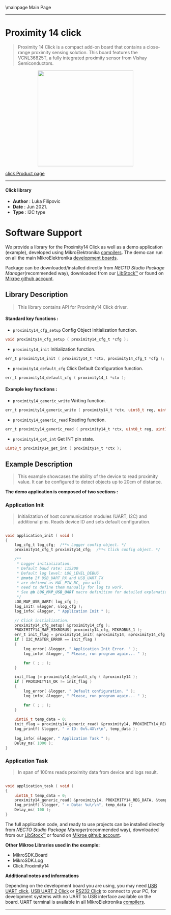 \mainpage Main Page

---
# Proximity 14 click

> Proximity 14 Click is a compact add-on board that contains a close-range proximity sensing solution. This board features the VCNL36825T, a fully integrated proximity sensor from Vishay Semiconductors.

<p align="center">
  <img src="https://download.mikroe.com/images/click_for_ide/proximity_14_click.png" height=300px>
</p>

[click Product page](https://www.mikroe.com/proximity-14-click)

---


#### Click library

- **Author**        : Luka Filipovic
- **Date**          : Jun 2021.
- **Type**          : I2C type


# Software Support

We provide a library for the Proximity14 Click
as well as a demo application (example), developed using MikroElektronika
[compilers](https://www.mikroe.com/necto-studio).
The demo can run on all the main MikroElektronika [development boards](https://www.mikroe.com/development-boards).

Package can be downloaded/installed directly from *NECTO Studio Package Manager*(recommended way), downloaded from our [LibStock&trade;](https://libstock.mikroe.com) or found on [Mikroe github account](https://github.com/MikroElektronika/mikrosdk_click_v2/tree/master/clicks).

## Library Description

> This library contains API for Proximity14 Click driver.

#### Standard key functions :

- `proximity14_cfg_setup` Config Object Initialization function.
```c
void proximity14_cfg_setup ( proximity14_cfg_t *cfg );
```

- `proximity14_init` Initialization function.
```c
err_t proximity14_init ( proximity14_t *ctx, proximity14_cfg_t *cfg );
```

- `proximity14_default_cfg` Click Default Configuration function.
```c
err_t proximity14_default_cfg ( proximity14_t *ctx );
```

#### Example key functions :

- `proximity14_generic_write` Writing function.
```c
err_t proximity14_generic_write ( proximity14_t *ctx, uint8_t reg, uint16_t tx_data );
```

- `proximity14_generic_read` Reading function.
```c
err_t proximity14_generic_read ( proximity14_t *ctx, uint8_t reg, uint16_t *rx_data );
```

- `proximity14_get_int` Get INT pin state.
```c
uint8_t proximity14_get_int ( proximity14_t *ctx );
```

## Example Description

> This example showcases the ability of the device to read proximity 
value. It can be configured to detect objects up to 20cm of distance.

**The demo application is composed of two sections :**

### Application Init

> Initialization of host communication modules (UART, I2C) and 
additional pins. Reads device ID and sets default configuration.

```c

void application_init ( void ) 
{
    log_cfg_t log_cfg;  /**< Logger config object. */
    proximity14_cfg_t proximity14_cfg;  /**< Click config object. */

    /** 
     * Logger initialization.
     * Default baud rate: 115200
     * Default log level: LOG_LEVEL_DEBUG
     * @note If USB_UART_RX and USB_UART_TX 
     * are defined as HAL_PIN_NC, you will 
     * need to define them manually for log to work. 
     * See @b LOG_MAP_USB_UART macro definition for detailed explanation.
     */
    LOG_MAP_USB_UART( log_cfg );
    log_init( &logger, &log_cfg );
    log_info( &logger, " Application Init " );

    // Click initialization.
    proximity14_cfg_setup( &proximity14_cfg );
    PROXIMITY14_MAP_MIKROBUS( proximity14_cfg, MIKROBUS_1 );
    err_t init_flag = proximity14_init( &proximity14, &proximity14_cfg );
    if ( I2C_MASTER_ERROR == init_flag ) 
    {
        log_error( &logger, " Application Init Error. " );
        log_info( &logger, " Please, run program again... " );

        for ( ; ; );
    }

    init_flag |= proximity14_default_cfg ( &proximity14 );
    if ( PROXIMITY14_OK != init_flag ) 
    {
        log_error( &logger, " Default configuration. " );
        log_info( &logger, " Please, run program again... " );

        for ( ; ; );
    }
    
    uint16_t temp_data = 0;
    init_flag = proximity14_generic_read( &proximity14, PROXIMITY14_REG_ID, &temp_data );
    log_printf( &logger, " > ID: 0x%.4X\r\n", temp_data );
    
    log_info( &logger, " Application Task " );
    Delay_ms( 1000 );
}

```

### Application Task

> In span of 100ms reads proximity data from device and logs result.

```c

void application_task ( void ) 
{
    uint16_t temp_data = 0;
    proximity14_generic_read( &proximity14, PROXIMITY14_REG_DATA, &temp_data );
    log_printf( &logger, " > Data: %u\r\n", temp_data );
    Delay_ms( 100 );
}

```

The full application code, and ready to use projects can be installed directly from *NECTO Studio Package Manager*(recommended way), downloaded from our [LibStock&trade;](https://libstock.mikroe.com) or found on [Mikroe github account](https://github.com/MikroElektronika/mikrosdk_click_v2/tree/master/clicks).

**Other Mikroe Libraries used in the example:**

- MikroSDK.Board
- MikroSDK.Log
- Click.Proximity14

**Additional notes and informations**

Depending on the development board you are using, you may need
[USB UART click](https://www.mikroe.com/usb-uart-click),
[USB UART 2 Click](https://www.mikroe.com/usb-uart-2-click) or
[RS232 Click](https://www.mikroe.com/rs232-click) to connect to your PC, for
development systems with no UART to USB interface available on the board. UART
terminal is available in all MikroElektronika
[compilers](https://shop.mikroe.com/compilers).

---
